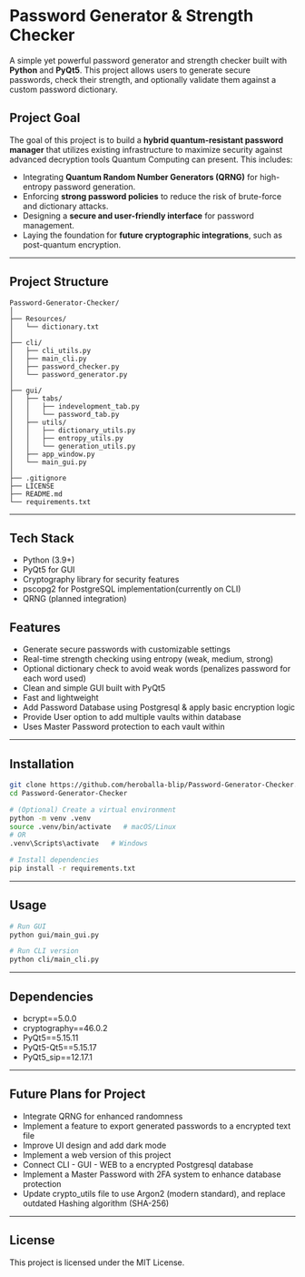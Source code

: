 # Password Generator & Strength Checker

A simple yet powerful password generator and strength checker built with **Python** and **PyQt5**.
This project allows users to generate secure passwords, check their strength, and optionally validate them against a custom password dictionary.

## Project Goal

The goal of this project is to build a **hybrid quantum-resistant password manager** that utilizes existing infrastructure to maximize security against advanced decryption tools Quantum Computing can present.
This includes:
- Integrating **Quantum Random Number Generators (QRNG)** for high-entropy password generation.
- Enforcing **strong password policies** to reduce the risk of brute-force and dictionary attacks.
- Designing a **secure and user-friendly interface** for password management.
- Laying the foundation for **future cryptographic integrations**, such as post-quantum encryption.

---

## Project Structure

```
Password-Generator-Checker/
│
├── Resources/
│   └── dictionary.txt
│
├── cli/
│   ├── cli_utils.py
│   ├── main_cli.py
│   ├── password_checker.py
│   └── password_generator.py
│
├── gui/
│   ├── tabs/
│   │   ├── indevelopment_tab.py
│   │   └── password_tab.py
│   ├── utils/
│   │   ├── dictionary_utils.py
│   │   ├── entropy_utils.py
│   │   └── generation_utils.py
│   ├── app_window.py
│   └── main_gui.py
│
├── .gitignore
├── LICENSE
├── README.md
└── requirements.txt
```

---

## Tech Stack
- Python (3.9+)
- PyQt5 for GUI
- Cryptography library for security features
- pscopg2 for PostgreSQL implementation(currently on CLI)
- QRNG (planned integration)

## Features

- Generate secure passwords with customizable settings
- Real-time strength checking using entropy (weak, medium, strong)
- Optional dictionary check to avoid weak words (penalizes password for each word used)
- Clean and simple GUI built with PyQt5
- Fast and lightweight
- Add Password Database using Postgresql & apply basic encryption logic
- Provide User option to add multiple vaults within database 
- Uses Master Password protection to each vault within

---

## Installation

```bash
git clone https://github.com/heroballa-blip/Password-Generator-Checker.git
cd Password-Generator-Checker

# (Optional) Create a virtual environment
python -m venv .venv
source .venv/bin/activate   # macOS/Linux
# OR
.venv\Scripts\activate   # Windows

# Install dependencies
pip install -r requirements.txt
```

---

## Usage

```bash
# Run GUI
python gui/main_gui.py

# Run CLI version
python cli/main_cli.py
```

---

## Dependencies

- bcrypt==5.0.0
- cryptography==46.0.2
- PyQt5==5.15.11
- PyQt5-Qt5==5.15.17
- PyQt5_sip==12.17.1

---

## Future Plans for Project

- Integrate QRNG for enhanced randomness
- Implement a feature to export generated passwords to a encrypted text file
- Improve UI design and add dark mode
- Implement a web version of this project
- Connect CLI - GUI - WEB to a encrypted Postgresql database
- Implement a Master Password with 2FA system to enhance database protection
- Update crypto_utils file to use Argon2 (modern standard), and replace outdated Hashing algorithm (SHA-256)

---

## License

This project is licensed under the MIT License.